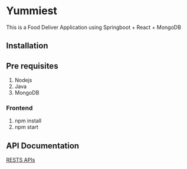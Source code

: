 # Yummiest
This is a Food Deliver Application using Springboot + React + MongoDB
## Installation
## Pre requisites
1. Nodejs
2. Java
3. MongoDB
### Frontend
1. npm install
2. npm start

## API Documentation
[RESTS APIs](https://documenter.getpostman.com/view/19285628/UVeJLkaB)


